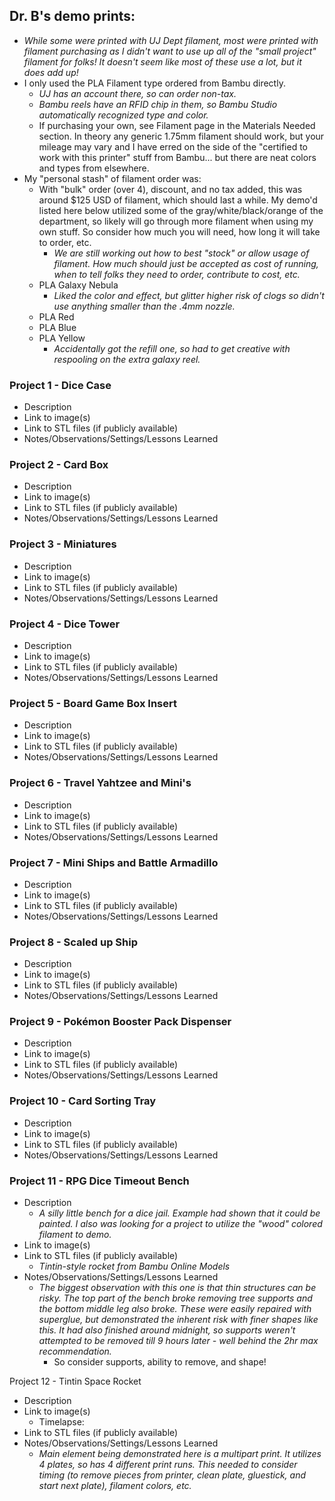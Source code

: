 ## Dr. B's demo prints:
* *While some were printed with UJ Dept filament, most were printed with filament purchasing as I didn't want to use up all of the "small project" filament for folks! It doesn't seem like most of these use a lot, but it does add up!*
* I only used the PLA Filament type ordered from Bambu directly.
	* *UJ has an account there, so can order non-tax.*
	* *Bambu reels have an RFID chip in them, so Bambu Studio automatically recognized type and color.*
	* If purchasing your own, see Filament page in the Materials Needed section. In theory any generic 1.75mm filament should work, but your mileage may vary and I have erred on the side of the "certified to work with this printer" stuff from Bambu... but there are neat colors and types from elsewhere.
* My "personal stash" of filament order was:
	* With "bulk" order (over 4), discount, and no tax added, this was around $125 USD of filament, which should last a while. My demo'd listed here below utilized some of the gray/white/black/orange of the department, so likely will go through more filament when using my own stuff. So consider how much you will need, how long it will take to order, etc.
		* *We are still working out how to best "stock" or allow usage of filament. How much should just be accepted as cost of running, when to tell folks they need to order, contribute to cost, etc.*
	* PLA Galaxy Nebula
		* *Liked the color and effect, but glitter higher risk of clogs so didn't use anything smaller than the .4mm nozzle.*
	* PLA Red
	* PLA Blue
	* PLA Yellow
		* *Accidentally got the refill one, so had to get creative with respooling on the extra galaxy reel.*

### Project 1 - Dice Case
- Description
- Link to image(s)
- Link to STL files (if publicly available)
- Notes/Observations/Settings/Lessons Learned

### Project 2 - Card Box
- Description
- Link to image(s)
- Link to STL files (if publicly available)
- Notes/Observations/Settings/Lessons Learned

### Project 3 - Miniatures
- Description
- Link to image(s)
- Link to STL files (if publicly available)
- Notes/Observations/Settings/Lessons Learned

### Project 4 - Dice Tower
- Description
- Link to image(s)
- Link to STL files (if publicly available)
- Notes/Observations/Settings/Lessons Learned

### Project 5 - Board Game Box Insert
- Description
- Link to image(s)
- Link to STL files (if publicly available)
- Notes/Observations/Settings/Lessons Learned

### Project 6 - Travel Yahtzee and Mini's
- Description
- Link to image(s)
- Link to STL files (if publicly available)
- Notes/Observations/Settings/Lessons Learned

### Project 7 - Mini Ships and Battle Armadillo
- Description
- Link to image(s)
- Link to STL files (if publicly available)
- Notes/Observations/Settings/Lessons Learned

### Project 8 - Scaled up Ship
- Description
- Link to image(s)
- Link to STL files (if publicly available)
- Notes/Observations/Settings/Lessons Learned

### Project 9 - Pokémon Booster Pack Dispenser
- Description
- Link to image(s)
- Link to STL files (if publicly available)
- Notes/Observations/Settings/Lessons Learned

### Project 10 - Card Sorting Tray
- Description
- Link to image(s)
- Link to STL files (if publicly available)
- Notes/Observations/Settings/Lessons Learned

### Project 11 - RPG Dice Timeout Bench
- Description
	- *A silly little bench for a dice jail. Example had shown that it could be painted. I also was looking for a project to utilize the "wood" colored filament to demo.*
- Link to image(s)
- Link to STL files (if publicly available)
	- *Tintin-style rocket from Bambu Online Models*
- Notes/Observations/Settings/Lessons Learned
	- *The biggest observation with this one is that thin structures can be risky. The top part of the bench broke removing tree supports and the bottom middle leg also broke. These were easily repaired with superglue, but demonstrated the inherent risk with finer shapes like this. It had also finished around midnight, so supports weren't attempted to be removed till 9 hours later - well behind the 2hr max recommendation.*
		- So consider supports, ability to remove, and shape!

Project 12 - Tintin Space Rocket
- Description
- Link to image(s)
	- Timelapse: 
- Link to STL files (if publicly available)
- Notes/Observations/Settings/Lessons Learned
	- *Main element being demonstrated here is a multipart print. It utilizes 4 plates, so has 4 different print runs. This needed to consider timing (to remove pieces from printer, clean plate, gluestick, and start next plate), filament colors, etc.*